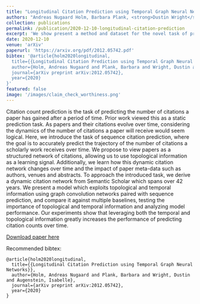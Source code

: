 ```yaml
---
title: "Longitudinal Citation Prediction using Temporal Graph Neural Networks"
authors: "Andreas Nugaard Holm, Barbara Plank, <strong>Dustin Wright</strong> and Isabelle Augenstein"
collection: publications
permalink: /publication/2020-12-10-longitudinal-citation-prediction
excerpt: 'We show present a method and dataset for the novel task of predicting the trajectory of citations a paper will receive over time.'
date: 2020-12-10
venue: 'arXiv'
paperurl: 'https://arxiv.org/pdf/2012.05742.pdf'
bibtex: '@article{holm2020longitudinal,
  title={{Longitudinal Citation Prediction using Temporal Graph Neural Networks}},
  author={Holm, Andreas Nugaard and Plank, Barbara and Wright, Dustin and Augenstein, Isabelle},
  journal={arXiv preprint arXiv:2012.05742},
  year={2020}
}'
featured: false
image: '/images/claim_check_worthiness.png'
---
```

Citation count prediction is the task of predicting the number of citations a paper has gained after a period of time. Prior work viewed this as a static prediction task. As papers and their citations evolve over time, considering the dynamics of the number of citations a paper will receive would seem logical. Here, we introduce the task of sequence citation prediction, where the goal is to accurately predict the trajectory of the number of citations a scholarly work receives over time. We propose to view papers as a structured network of citations, allowing us to use topological information as a learning signal. Additionally, we learn how this dynamic citation network changes over time and the impact of paper meta-data such as authors, venues and abstracts. To approach the introduced task, we derive a dynamic citation network from Semantic Scholar which spans over 42 years. We present a model which exploits topological and temporal information using graph convolution networks paired with sequence prediction, and compare it against multiple baselines, testing the importance of topological and temporal information and analyzing model performance. Our experiments show that leveraging both the temporal and topological information greatly increases the performance of predicting citation counts over time.

[Download paper here](https://arxiv.org/pdf/2012.05742.pdf)


Recommended bibtex: 

```
@article{holm2020longitudinal,
  title={{Longitudinal Citation Prediction using Temporal Graph Neural Networks}},
  author={Holm, Andreas Nugaard and Plank, Barbara and Wright, Dustin and Augenstein, Isabelle},
  journal={arXiv preprint arXiv:2012.05742},
  year={2020}
}
```
